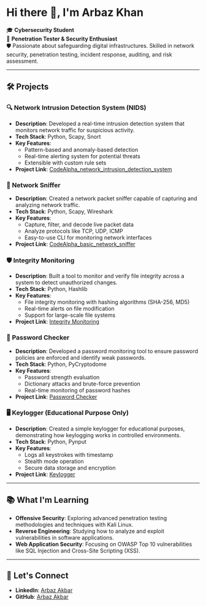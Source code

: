 # Hi there 👋, I'm Arbaz Khan  
🎓 **Cybersecurity Student**  
🔐 **Penetration Tester & Security Enthusiast**  
🛡️ Passionate about safeguarding digital infrastructures. Skilled in network security, penetration testing, incident response, auditing, and risk assessment.

---

## 🛠️ Projects

### 🔍 Network Intrusion Detection System (NIDS)
- **Description**: Developed a real-time intrusion detection system that monitors network traffic for suspicious activity.
- **Tech Stack**: Python, Scapy, Snort
- **Key Features**:
  - Pattern-based and anomaly-based detection
  - Real-time alerting system for potential threats
  - Extensible with custom rule sets
- **Project Link**: [CodeAlpha_network_intrusion_detection_system](https://github.com/ArbazAkbar/CodeAlpha_network_intrusion_detection_system.git)

### 📡 Network Sniffer
- **Description**: Created a network packet sniffer capable of capturing and analyzing network traffic.
- **Tech Stack**: Python, Scapy, Wireshark
- **Key Features**:
  - Capture, filter, and decode live packet data
  - Analyze protocols like TCP, UDP, ICMP
  - Easy-to-use CLI for monitoring network interfaces
- **Project Link**: [CodeAlpha_basic_network_sniffer](https://github.com/ArbazAkbar/CodeAlpha_basic_network_sniffer.git)

### 🛡️ Integrity Monitoring
- **Description**: Built a tool to monitor and verify file integrity across a system to detect unauthorized changes.
- **Tech Stack**: Python, Hashlib
- **Key Features**:
  - File integrity monitoring with hashing algorithms (SHA-256, MD5)
  - Real-time alerts on file modification
  - Support for large-scale file systems
- **Project Link**: [Integrity Monitoring](https://github.com/ArbazAkbar/portfolio/tree/main/Integrity-Monitoring)

### 🔑 Password Checker
- **Description**: Developed a password monitoring tool to ensure password policies are enforced and identify weak passwords.
- **Tech Stack**: Python, PyCryptodome
- **Key Features**:
  - Password strength evaluation
  - Dictionary attacks and brute-force prevention
  - Real-time monitoring of password hashes
- **Project Link**: [Password Checker](https://github.com/ArbazAkbar/portfolio/tree/main/Password-Checker)

### 🖥️ Keylogger (Educational Purpose Only)
- **Description**: Created a simple keylogger for educational purposes, demonstrating how keylogging works in controlled environments.
- **Tech Stack**: Python, Pynput
- **Key Features**:
  - Logs all keystrokes with timestamp
  - Stealth mode operation
  - Secure data storage and encryption
- **Project Link**: [Keylogger](https://github.com/ArbazAkbar/portfolio/tree/main/key%20logger)

---

## 📚 What I'm Learning
- **Offensive Security**: Exploring advanced penetration testing methodologies and techniques with Kali Linux.  
- **Reverse Engineering**: Studying how to analyze and exploit vulnerabilities in software applications.  
- **Web Application Security**: Focusing on OWASP Top 10 vulnerabilities like SQL Injection and Cross-Site Scripting (XSS).

---

## 💬 Let's Connect
- **LinkedIn**: [Arbaz Akbar](https://linkedin.com/in/arbaz-akbar)  
- **GitHub**: [Arbaz Akbar](https://github.com/ArbazAkbar)
